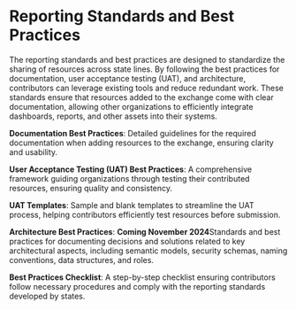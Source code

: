 # Reporting Standards and Best Practices
The reporting standards and best practices are designed to standardize the sharing of resources across state lines. By following the best practices for documentation, user acceptance testing (UAT), and architecture, contributors can leverage existing tools and reduce redundant work. These standards ensure that resources added to the exchange come with clear documentation, allowing other organizations to efficiently integrate dashboards, reports, and other assets into their systems.

**Documentation Best Practices**: Detailed guidelines for the required documentation when adding resources to the exchange, ensuring clarity and usability.

**User Acceptance Testing (UAT) Best Practices**: A comprehensive framework guiding organizations through testing their contributed resources, ensuring quality and consistency.

**UAT Templates**: Sample and blank templates to streamline the UAT process, helping contributors efficiently test resources before submission.

**Architecture Best Practices**: **Coming November 2024**Standards and best practices for documenting decisions and solutions related to key architectural aspects, including semantic models, security schemas, naming conventions, data structures, and roles. 

**Best Practices Checklist**: A step-by-step checklist ensuring contributors follow necessary procedures and comply with the reporting standards developed by states.
